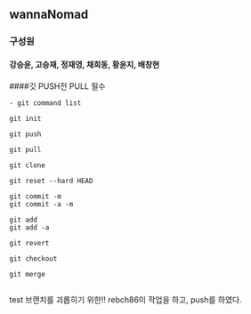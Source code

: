 ## wannaNomad

### 구성원

#### 강승윤, 고승재, 정재영, 채희동, 황윤지, 배창현

####깃 PUSH전 PULL 필수


```
- git command list

git init

git push

git pull

git clone

git reset --hard HEAD

git commit -m
git commit -a -m

git add 
git add -a

git revert

git checkout

git merge


```


test 브랜치를 괴롭히기 위한!!
rebch86이 작업을 하고, push를 하였다.

